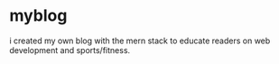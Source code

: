 # myblog
i created my own blog with the mern stack to educate readers on web development and sports/fitness.
